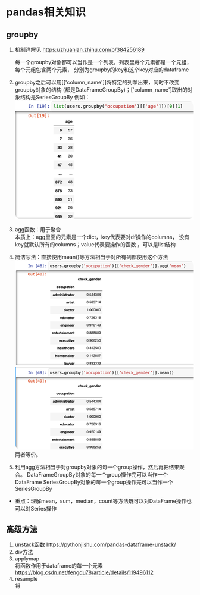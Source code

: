# pandas相关知识

## groupby

1. 机制详解见 https://zhuanlan.zhihu.com/p/384256189

    每一个groupby对象都可以当作是一个列表，列表里每个元素都是一个元组，每个元组包含两个元素，
分别为groupby的key和这个key对应的dataframe
2. groupby之后可以用[['column_name']]将特定的列拿出来，同时不改变groupby对象的结构
(都是DataFrameGroupBy)；['column_name']取出的对象结构是SeriesGroupBy
例如：![img.png](../../images/img_groupby_1.png)

3. agg函数：用于聚合<br>本质上：agg里面的元素是一个dict，key代表要对df操作的columns，
没有key就默认所有的columns；value代表要操作的函数 ，可以是list结构
4. 简洁写法：直接使用mean()等方法相当于对所有列都使用这个方法
![img.png](../../images/img_groupby_2.png)两者等价。
5. 利用agg方法相当于对groupby对象的每一个group操作，然后再把结果聚合。
DataFrameGroupBy对象的每一个group操作完可以当作一个DataFrame
SeriesGroupBy对象的每一个group操作完可以当作一个SeriesGroupBy
* 重点：理解mean，sum，median，count等方法既可以对DataFrame操作也可以对Series操作

## 高级方法
1. unstack函数 https://pythonjishu.com/pandas-dataframe-unstack/
2. div方法
3. applymap<br>
将函数作用于dataframe的每一个元素 https://blog.csdn.net/fengdu78/article/details/119496112
4. resample<br>
将
